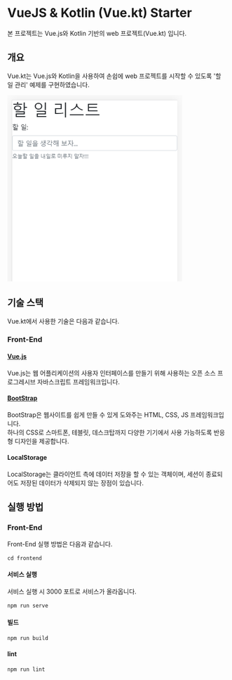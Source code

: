 # VueJS & Kotlin (Vue.kt) Starter
본 프로젝트는 Vue.js와 Kotlin 기반의 web 프로젝트(Vue.kt) 입니다.

## 개요
Vue.kt는 Vue.js와 Kotlin을 사용하여 손쉽에 web 프로젝트를 시작할 수 있도록 '할 일 관리' 예제를 구현하였습니다.

![ScreenShot](./doc/example.gif)

## 기술 스택
Vue.kt에서 사용한 기술은 다음과 같습니다.

### Front-End
#### [Vue.js](https://kr.vuejs.org/)
Vue.js는 웹 어플리케이션의 사용자 인터페이스를 만들기 위해 사용하는 오픈 소스 프로그레시브 자바스크립트 프레임워크입니다.

#### [BootStrap](https://getbootstrap.com/)
BootStrap은 웹사이트를 쉽게 만들 수 있게 도와주는 HTML, CSS, JS 프레임워크입니다.  
하나의 CSS로 스마트폰, 테블릿, 데스크탑까지 다양한 기기에서 사용 가능하도록 반응형 디자인을 제공합니다. 

#### LocalStorage
LocalStorage는 클라이언트 측에 데이터 저장을 할 수 있는 객체이며, 세션이 종료되어도 저장된 데이터가 삭제되지 않는 장점이 있습니다.

## 실행 방법
### Front-End
Front-End 실행 방법은 다음과 같습니다.
```
cd frontend
```

#### 서비스 실행
서비스 실행 시 3000 포트로 서비스가 올라옵니다.
```
npm run serve
```

#### 빌드
```
npm run build
```

#### lint
```
npm run lint
```